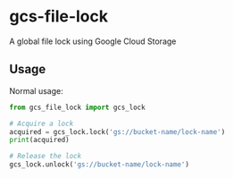 # gcs-file-lock

A global file lock using Google Cloud Storage

## Usage

Normal usage:

```python
from gcs_file_lock import gcs_lock

# Acquire a lock
acquired = gcs_lock.lock('gs://bucket-name/lock-name')
print(acquired)

# Release the lock
gcs_lock.unlock('gs://bucket-name/lock-name')
```

